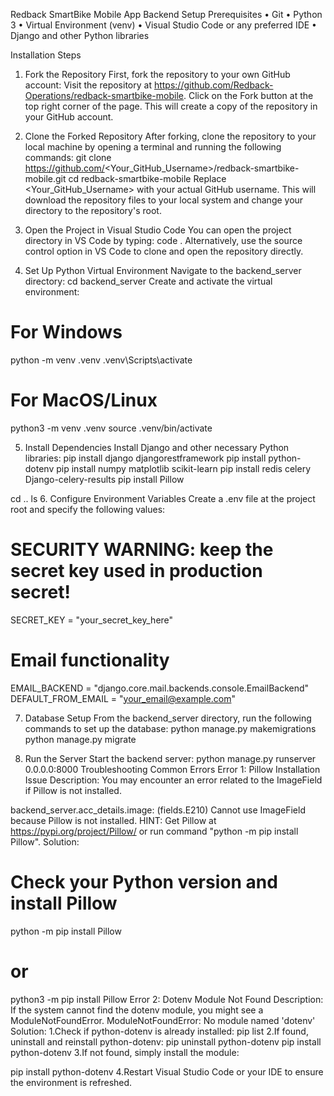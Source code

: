 Redback SmartBike Mobile App Backend Setup
Prerequisites
•	Git
•	Python 3
•	Virtual Environment (venv)
•	Visual Studio Code or any preferred IDE
•	Django and other Python libraries

Installation Steps
1. Fork the Repository
First, fork the repository to your own GitHub account:
Visit the repository at https://github.com/Redback-Operations/redback-smartbike-mobile.
Click on the Fork button at the top right corner of the page. This will create a copy of the repository in your GitHub account.

2. Clone the Forked Repository
After forking, clone the repository to your local machine by opening a terminal and running the following commands:
git clone https://github.com/<Your_GitHub_Username>/redback-smartbike-mobile.git
cd redback-smartbike-mobile
Replace <Your_GitHub_Username> with your actual GitHub username.
This will download the repository files to your local system and change your directory to the repository's root.

3. Open the Project in Visual Studio Code
You can open the project directory in VS Code by typing:
code .
Alternatively, use the source control option in VS Code to clone and open the repository directly.

4. Set Up Python Virtual Environment
Navigate to the backend_server directory:
cd backend_server
Create and activate the virtual environment:

# For Windows
python -m venv .venv
.venv\Scripts\activate

# For MacOS/Linux
python3 -m venv .venv
source .venv/bin/activate

5. Install Dependencies
Install Django and other necessary Python libraries:
pip install django djangorestframework
pip install python-dotenv
pip install numpy matplotlib scikit-learn
pip install redis celery Django-celery-results
pip install Pillow

cd ..
ls 
6. Configure Environment Variables
Create a .env file at the project root and specify the following values:

# SECURITY WARNING: keep the secret key used in production secret!
SECRET_KEY = "your_secret_key_here"

# Email functionality
EMAIL_BACKEND = "django.core.mail.backends.console.EmailBackend"
DEFAULT_FROM_EMAIL = "your_email@example.com"

7. Database Setup
From the backend_server directory, run the following commands to set up the database:
python manage.py makemigrations
python manage.py migrate

8. Run the Server
Start the backend server:
python manage.py runserver 0.0.0.0:8000
Troubleshooting Common Errors
Error 1: Pillow Installation Issue
Description: You may encounter an error related to the ImageField if Pillow is not installed.

backend_server.acc_details.image: (fields.E210) Cannot use ImageField because Pillow is not installed.
HINT: Get Pillow at https://pypi.org/project/Pillow/ or run command "python -m pip install Pillow".
Solution:

# Check your Python version and install Pillow
python -m pip install Pillow
# or
python3 -m pip install Pillow
Error 2: Dotenv Module Not Found
Description: If the system cannot find the dotenv module, you might see a ModuleNotFoundError.
ModuleNotFoundError: No module named 'dotenv'
Solution:
1.Check if python-dotenv is already installed:
pip list
2.If found, uninstall and reinstall python-dotenv:
pip uninstall python-dotenv
pip install python-dotenv
3.If not found, simply install the module:

pip install python-dotenv
4.Restart Visual Studio Code or your IDE to ensure the environment is refreshed.

